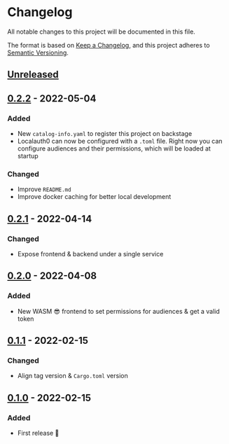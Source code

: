 # Changelog

All notable changes to this project will be documented in this file.

The format is based on [Keep a Changelog](https://keepachangelog.com/en/1.0.0/),
and this project adheres to [Semantic Versioning](https://semver.org/spec/v2.0.0.html).

## [Unreleased]

## [0.2.2] - 2022-05-04

### Added

- New `catalog-info.yaml` to register this project on backstage
- Localauth0 can now be configured with a `.toml` file.
  Right now you can configure audiences and their permissions, which will be loaded at startup

### Changed

- Improve `README.md`
- Improve docker caching for better local development

## [0.2.1] - 2022-04-14

### Changed

- Expose frontend & backend under a single service

## [0.2.0] - 2022-04-08

### Added

- New WASM 😎 frontend to set permissions for audiences & get a valid token

## [0.1.1] - 2022-02-15

### Changed

- Align tag version & `Cargo.toml` version

## [0.1.0] - 2022-02-15

### Added

- First release 🎉

[Unreleased]: https://github.com/primait/localauth0/compare/0.2.2...HEAD
[0.2.2]: https://github.com/primait/localauth0/compare/0.2.1...0.2.2
[0.2.1]: https://github.com/primait/localauth0/compare/0.2.0...0.2.1
[0.2.0]: https://github.com/primait/localauth0/compare/0.1.1...0.2.0
[0.1.1]: https://github.com/primait/localauth0/compare/0.1.0...0.1.1
[0.1.0]: https://github.com/primait/localauth0/releases/tag/0.1.0
